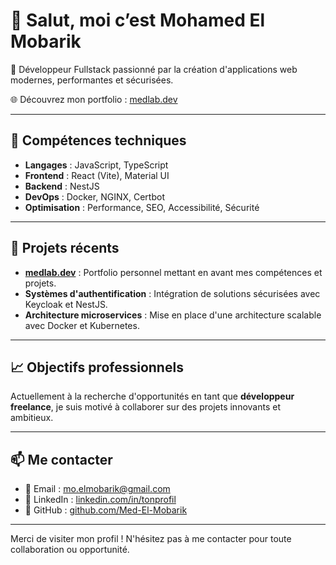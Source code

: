 # 👋 Salut, moi c’est Mohamed El Mobarik

🎯 Développeur Fullstack passionné par la création d'applications web modernes, performantes et sécurisées.

🌐 Découvrez mon portfolio : [medlab.dev](https://medlab.dev)

---

## 🧰 Compétences techniques

- **Langages** : JavaScript, TypeScript
- **Frontend** : React (Vite), Material UI
- **Backend** : NestJS
- **DevOps** : Docker, NGINX, Certbot
- **Optimisation** : Performance, SEO, Accessibilité, Sécurité

---

## 🚀 Projets récents

- **[medlab.dev](https://medlab.dev)** : Portfolio personnel mettant en avant mes compétences et projets.
- **Systèmes d'authentification** : Intégration de solutions sécurisées avec Keycloak et NestJS.
- **Architecture microservices** : Mise en place d'une architecture scalable avec Docker et Kubernetes.

---

## 📈 Objectifs professionnels

Actuellement à la recherche d'opportunités en tant que **développeur freelance**, je suis motivé à collaborer sur des projets innovants et ambitieux.

---

## 📫 Me contacter

- 📧 Email : mo.elmobarik@gmail.com
- 💼 LinkedIn : [linkedin.com/in/tonprofil](https://linkedin.com/in/med-el-mobarik)
- 🐙 GitHub : [github.com/Med-El-Mobarik](https://github.com/Med-El-Mobarik)

---

Merci de visiter mon profil ! N'hésitez pas à me contacter pour toute collaboration ou opportunité.
